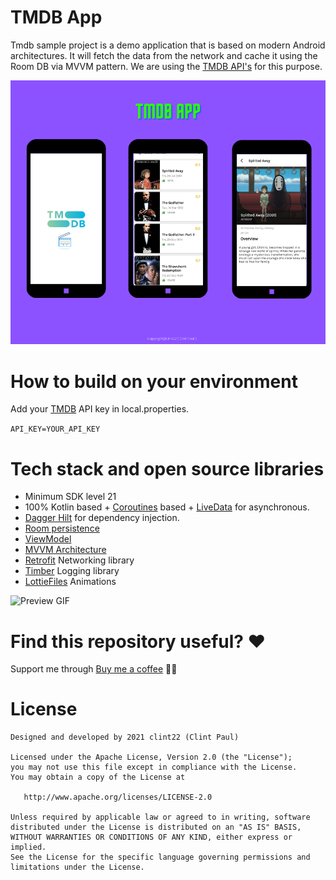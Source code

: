 # TMDB App
Tmdb sample project is a demo application that is based on modern Android architectures. It will fetch the data from the network and cache it using the Room DB via MVVM pattern. We are using the [TMDB API's](https://www.themoviedb.org/) for this purpose. 

![Banner Image](https://github.com/clint22/tmdb_sample_project/blob/master/previews/tmdb_banner.png)

# How to build on your environment
Add your [TMDB](https://www.themoviedb.org/) API key in local.properties. 

```API_KEY=YOUR_API_KEY```

# Tech stack and open source libraries 

* Minimum SDK level 21
* 100% Kotlin based + [Coroutines](https://developer.android.com/kotlin/coroutines) based + [LiveData](https://developer.android.com/topic/libraries/architecture/livedata) for asynchronous.
* [Dagger Hilt](https://developer.android.com/training/dependency-injection/hilt-android) for dependency injection.
* [Room persistence](https://developer.android.com/training/data-storage/room)
* [ViewModel](https://developer.android.com/topic/libraries/architecture/viewmodel?gclsrc=ds&gclid=COSn4ZOYx_ICFRYUjgodNmoF8w&gclsrc=ds)
* [MVVM Architecture](https://developer.android.com/jetpack/guide?gclsrc=ds&gclsrc=ds&gclid=CNTt9qKYx_ICFVEmjgodzOQPvg)
* [Retrofit](https://square.github.io/retrofit/) Networking library
* [Timber](https://github.com/JakeWharton/timber) Logging library 
* [LottieFiles](https://lottiefiles.com/) Animations

![Preview GIF](https://github.com/clint22/tmdb_sample_project/blob/master/previews/tmdb_sample_gif.gif)

# Find this repository useful? ❤️

Support me through [Buy me a coffee](https://www.buymeacoffee.com/clintpaul_dev) 🤟🏻

# License

``` 
Designed and developed by 2021 clint22 (Clint Paul)

Licensed under the Apache License, Version 2.0 (the "License");
you may not use this file except in compliance with the License.
You may obtain a copy of the License at

   http://www.apache.org/licenses/LICENSE-2.0

Unless required by applicable law or agreed to in writing, software
distributed under the License is distributed on an "AS IS" BASIS,
WITHOUT WARRANTIES OR CONDITIONS OF ANY KIND, either express or implied.
See the License for the specific language governing permissions and
limitations under the License.

```
